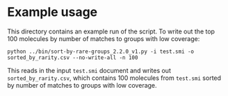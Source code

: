 # Example usage

This directory contains an example run of the script. To write out the top 100 molecules by number of matches to groups with low coverage:

```
python ../bin/sort-by-rare-groups_2.2.0_v1.py -i test.smi -o sorted_by_rarity.csv --no-write-all -n 100
```

This reads in the input `test.smi` document and writes out `sorted_by_rarity.csv`, which contains 100 molecules from `test.smi` sorted by number of matches to groups with low coverage.
